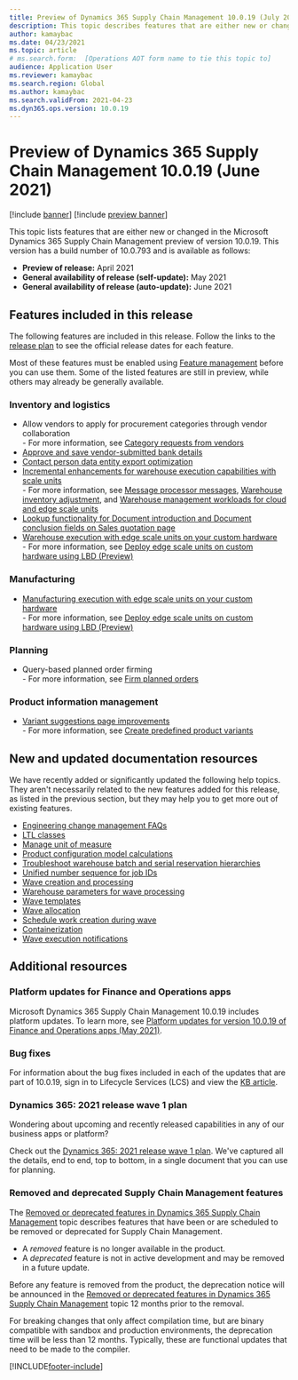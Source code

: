 ```yaml
---
title: Preview of Dynamics 365 Supply Chain Management 10.0.19 (July 2021) 
description: This topic describes features that are either new or changed in Dynamics 365 Supply Chain Management 10.0.19. 
author: kamaybac
ms.date: 04/23/2021
ms.topic: article
# ms.search.form:  [Operations AOT form name to tie this topic to]
audience: Application User
ms.reviewer: kamaybac
ms.search.region: Global
ms.author: kamaybac
ms.search.validFrom: 2021-04-23
ms.dyn365.ops.version: 10.0.19
---
```


# Preview of Dynamics 365 Supply Chain Management 10.0.19 (June 2021)

[!include [banner](../includes/banner.md)]
[!include [preview banner](../includes/preview-banner.md)]

This topic lists features that are either new or changed in the Microsoft Dynamics 365 Supply Chain Management preview of version 10.0.19. This version has a build number of 10.0.793 <!-- KFM: Update build number --> and is available as follows:

- **Preview of release:** April 2021
- **General availability of release (self-update):** May 2021
- **General availability of release (auto-update):** June 2021

## Features included in this release

The following features are included in this release. Follow the links to the [release plan](/dynamics365-release-plan/2021wave1/finance-operations/dynamics365-supply-chain-management/planned-features) to see the official release dates for each feature.

Most of these features must be enabled using [Feature management](../../fin-ops-core/fin-ops/get-started/feature-management/feature-management-overview.md) before you can use them. Some of the listed features are still in preview, while others may already be generally available.

### Inventory and logistics

- Allow vendors to apply for procurement categories through vendor collaboration<br> - For more information, see [Category requests from vendors](../procurement/category-requests-from-vendors.md)
- [Approve and save vendor-submitted bank details](/dynamics365-release-plan/2021wave1/finance-operations/dynamics365-supply-chain-management/approve-save-vendor-submitted-bank-details)
- [Contact person data entity export optimization](/dynamics365-release-plan/2021wave1/finance-operations/dynamics365-supply-chain-management/contact-person-data-entity-export-optimization)
- [Incremental enhancements for warehouse execution capabilities with scale units](/dynamics365-release-plan/2021wave1/finance-operations/dynamics365-supply-chain-management/incremental-enhancements-warehouse-execution-capabilities-scale-units) <br> - For more information, see [Message processor messages](../cloud-edge/cloud-edge-message-processor-messages.md), [Warehouse inventory adjustment](../cloud-edge/cloud-edge-warehouse-inventory-adjustment.md), and [Warehouse management workloads for cloud and edge scale units](../cloud-edge/cloud-edge-workload-warehousing.md)
- [Lookup functionality for Document introduction and Document conclusion fields on Sales quotation page](/dynamics365-release-plan/2021wave1/finance-operations/dynamics365-supply-chain-management/lookup-functionality-document-introduction-document-conclusion-fields-sales-quotation-page)
- [Warehouse execution with edge scale units on your custom hardware](/dynamics365-release-plan/2021wave1/finance-operations/dynamics365-supply-chain-management/warehouse-execution-edge-scale-units-custom-hardware)<br> - For more information, see [Deploy edge scale units on custom hardware using LBD (Preview)](../cloud-edge/cloud-edge-edge-scale-units-lbd.md)

### Manufacturing

- [Manufacturing execution with edge scale units on your custom hardware](/dynamics365-release-plan/2021wave1/finance-operations/dynamics365-supply-chain-management/manufacturing-execution-edge-scale-units-custom-hardware)<br> - For more information, see [Deploy edge scale units on custom hardware using LBD (Preview)](../cloud-edge/cloud-edge-edge-scale-units-lbd.md)

### Planning

- Query-based planned order firming<br> - For more information, see [Firm planned orders](../master-planning/planning-optimization/planned-order-firming.md)

### Product information management

- [Variant suggestions page improvements](/dynamics365-release-plan/2021wave1/finance-operations/dynamics365-supply-chain-management/variant-suggestions-page-improvements)<br> - For more information, see [Create predefined product variants](../pim/tasks/create-predefined-product-variants.md)


## New and updated documentation resources

We have recently added or significantly updated the following help topics. They aren't necessarily related to the new features added for this release, as listed in the previous section, but they may help you to get more out of existing features.

- [Engineering change management FAQs](../engineering-change-management/change-management-faq.md)
- [LTL classes](../transportation/ltl-class.md)
- [Manage unit of measure](../pim/tasks/manage-unit-measure.md)
- [Product configuration model calculations](../pim/config-model-calculations.md)
- [Troubleshoot warehouse batch and serial reservation hierarchies](../warehousing/troubleshoot-warehouse-batch-and-serial-reservation-hierarchies.md)
- [Unified number sequence for job IDs](../production-control/unified-job-ids.md)
- [Wave creation and processing](../warehousing/wave-processing.md)
- [Warehouse parameters for wave processing](../warehousing/wave-warehouse-parameters.md)
- [Wave templates](../warehousing/wave-templates.md)
- [Wave allocation](../warehousing/wave-allocation-method.md)
- [Schedule work creation during wave](../warehousing/configure-wave-schedule-work-creation.md)
- [Containerization](../warehousing/wave-containerization.md)
- [Wave execution notifications](../warehousing/wave-execution-notifications.md)

## Additional resources

### Platform updates for Finance and Operations apps

Microsoft Dynamics 365 Supply Chain Management 10.0.19 includes platform updates. To learn more, see [Platform updates for version 10.0.19 of Finance and Operations apps (May 2021)](../../fin-ops-core/dev-itpro/get-started/whats-new-platform-updates-10-0-19.md). <!-- KFM: Confirm link -->

### Bug fixes

For information about the bug fixes included in each of the updates that are part of 10.0.19, sign in to Lifecycle Services (LCS) and view the [KB article]().<!-- KFM: Get link -->

### Dynamics 365: 2021 release wave 1 plan

Wondering about upcoming and recently released capabilities in any of our business apps or platform?

Check out the [Dynamics 365: 2021 release wave 1 plan](/dynamics365-release-plan/2021wave1/). We've captured all the details, end to end, top to bottom, in a single document that you can use for planning.

### Removed and deprecated Supply Chain Management features

The [Removed or deprecated features in Dynamics 365 Supply Chain Management](removed-deprecated-features-scm-updates.md) topic describes features that have been or are scheduled to be removed or deprecated for Supply Chain Management.

- A *removed* feature is no longer available in the product.
- A *deprecated* feature is not in active development and may be removed in a future update.

Before any feature is removed from the product, the deprecation notice will be announced in the [Removed or deprecated features in Dynamics 365 Supply Chain Management](removed-deprecated-features-scm-updates.md) topic 12 months prior to the removal.

For breaking changes that only affect compilation time, but are binary compatible with sandbox and production environments, the deprecation time will be less than 12 months. Typically, these are functional updates that need to be made to the compiler.


[!INCLUDE[footer-include](../../includes/footer-banner.md)]